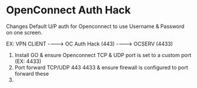 # OpenConnect Auth Hack
Changes Default U/P auth for Openconnect to use Username &amp; Password on one screen.

EX: VPN CLIENT ----> OC Auth Hack (443) ----> OCSERV (4433)

1. Install GO & ensure Openconnect TCP & UDP port is set to a custom port (EX: 4433)
2. Port forward TCP/UDP 443 4433 & ensure firewall is configured to port forward these
3. 
